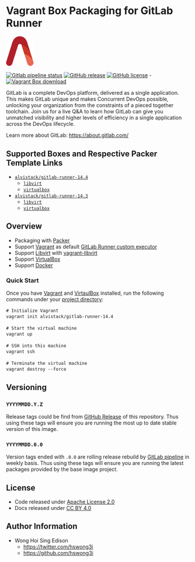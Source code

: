 # Vagrant Box Packaging for GitLab Runner

<img src="/alvistack.svg" width="75" alt="AlviStack">

[![Gitlab pipeline status](https://img.shields.io/gitlab/pipeline/alvistack/vagrant-gitlab-runner/master)](https://gitlab.com/alvistack/vagrant-gitlab-runner/-/pipelines)
[![GitHub release](https://img.shields.io/github/release/alvistack/vagrant-gitlab-runner.svg)](https://github.com/alvistack/vagrant-gitlab-runner/releases)
[![GitHub license](https://img.shields.io/github/license/alvistack/vagrant-gitlab-runner.svg)](https://github.com/alvistack/vagrant-gitlab-runner/blob/master/LICENSE) -[![Vagrant Box download](https://img.shields.io/badge/dynamic/json?label=alvistack%2Fgitlab-runner-14.4&query=%24.boxes%5B%3A1%5D.downloads&url=https%3A%2F%2Fapp.vagrantup.com%2Fapi%2Fv1%2Fsearch%3Fq%3Dalvistack%2Fgitlab-runner-14.4)](https://app.vagrantup.com/alvistack/boxes/gitlab-runner-14.4)

GitLab is a complete DevOps platform, delivered as a single application. This makes GitLab unique and makes Concurrent DevOps possible, unlocking your organization from the constraints of a pieced together toolchain. Join us for a live Q\&A to learn how GitLab can give you unmatched visibility and higher levels of efficiency in a single application across the DevOps lifecycle.

Learn more about GitLab: <https://about.gitlab.com/>

## Supported Boxes and Respective Packer Template Links

  - [`alvistack/gitlab-runner-14.4`](https://app.vagrantup.com/alvistack/boxes/gitlab-runner-14.4)
      - [`libvirt`](https://github.com/alvistack/vagrant-gitlab-runner/blob/master/packer/libvirt-14.4/packer.json)
      - [`virtualbox`](https://github.com/alvistack/vagrant-gitlab-runner/blob/master/packer/virtualbox-14.4/packer.json)
  - [`alvistack/gitlab-runner-14.3`](https://app.vagrantup.com/alvistack/boxes/gitlab-runner-14.3)
      - [`libvirt`](https://github.com/alvistack/vagrant-gitlab-runner/blob/master/packer/libvirt-14.3/packer.json)
      - [`virtualbox`](https://github.com/alvistack/vagrant-gitlab-runner/blob/master/packer/virtualbox-14.3/packer.json)

## Overview

  - Packaging with [Packer](https://www.packer.io/)
  - Support [Vagrant](https://www.vagrantup.com/) as default [GitLab Runner custom executor](https://docs.gitlab.com/runner/executors/README.html)
  - Support [Libvirt](https://libvirt.org/) with [vagrant-libvirt](https://github.com/vagrant-libvirt/vagrant-libvirt)
  - Support [VirtualBox](https://www.virtualbox.org/)
  - Support [Docker](https://www.docker.com/)

### Quick Start

Once you have [Vagrant](https://www.vagrantup.com/docs/installation) and [VirtaulBox](https://www.virtualbox.org/) installed, run the following commands under your [project directory](https://learn.hashicorp.com/tutorials/vagrant/getting-started-project-setup?in=vagrant/getting-started):

    # Initialize Vagrant
    vagrant init alvistack/gitlab-runner-14.4
    
    # Start the virtual machine
    vagrant up
    
    # SSH into this machine
    vagrant ssh
    
    # Terminate the virtual machine
    vagrant destroy --force

## Versioning

### `YYYYMMDD.Y.Z`

Release tags could be find from [GitHub Release](https://github.com/alvistack/vagrant-gitlab-runner/releases) of this repository. Thus using these tags will ensure you are running the most up to date stable version of this image.

### `YYYYMMDD.0.0`

Version tags ended with `.0.0` are rolling release rebuild by [GitLab pipeline](https://gitlab.com/alvistack/vagrant-gitlab-runner/-/pipelines) in weekly basis. Thus using these tags will ensure you are running the latest packages provided by the base image project.

## License

  - Code released under [Apache License 2.0](LICENSE)
  - Docs released under [CC BY 4.0](http://creativecommons.org/licenses/by/4.0/)

## Author Information

  - Wong Hoi Sing Edison
      - <https://twitter.com/hswong3i>
      - <https://github.com/hswong3i>
